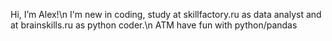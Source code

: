 Hi, I’m Alex!\n
I'm new in coding, study at skillfactory.ru as data analyst and at brainskills.ru as python coder.\n
ATM have fun with python/pandas

<!---
xandervoron/xandervoron is a ✨ special ✨ repository because its `README.md` (this file) appears on your GitHub profile.
You can click the Preview link to take a look at your changes.
--->
